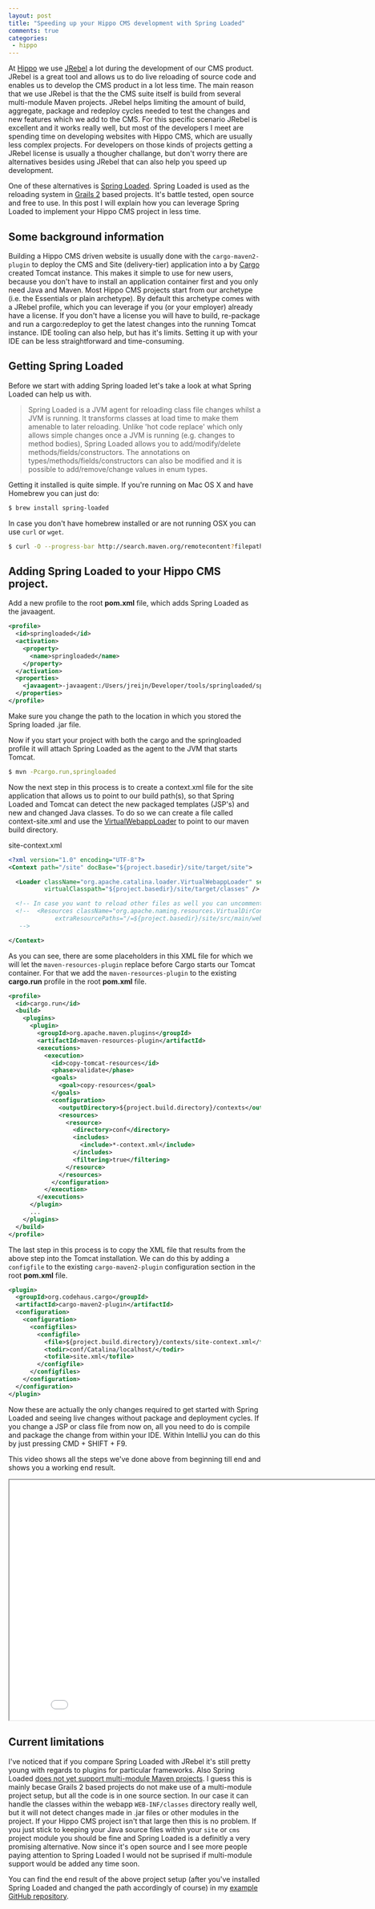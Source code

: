 ```yaml
---
layout: post
title: "Speeding up your Hippo CMS development with Spring Loaded"
comments: true
categories:
 - hippo
---
```


At [Hippo](http://www.onehippo.com) we use [JRebel](http://zeroturnaround.com/software/jrebel/) a lot during the development of our CMS product. JRebel is a great tool and allows us to do live reloading of source code and enables us to develop the CMS product in a lot less time. The main reason that we use JRebel is that the the CMS suite itself is build from several multi-module Maven projects. JRebel helps limiting the amount of build, aggregate, package and redeploy cycles needed to test the changes and new features which we add to the CMS. For this specific scenario JRebel is excellent and it works really well, but most of the developers I meet are spending time on developing websites with Hippo CMS, which are usually less complex projects. For developers on those kinds of projects getting a JRebel license is usually a thougher challange, but don't worry there are alternatives besides using JRebel that can also help you speed up development.

One of these alternatives is [Spring Loaded](https://github.com/spring-projects/spring-loaded). Spring Loaded is used as the reloading system in [Grails 2](https://grails.org/) based projects. It's battle tested, open source and free to use. In this post I will explain how you can leverage Spring Loaded to implement your Hippo CMS project in less time.

## Some background information

Building a Hippo CMS driven website is usually done with the ``cargo-maven2-plugin`` to deploy the CMS and Site (delivery-tier) application into a by [Cargo](http://cargo.codehaus.org/Home) created Tomcat instance. This makes it simple to use for new users, because you don't have to install an application container first and you only need Java and Maven. Most Hippo CMS projects start from our archetype (i.e. the Essentials or plain archetype). By default this archetype comes with a JRebel profile, which you can leverage if you (or your employer) already have a license. If you don't have a license you will have to build, re-package and run a cargo:redeploy to get the latest changes into the running Tomcat instance. IDE tooling can also help, but has it's limits. Setting it up with your IDE can be less straightforward and time-consuming.

## Getting Spring Loaded

Before we start with adding Spring loaded let's take a look at what Spring Loaded can help us with.

> Spring Loaded is a JVM agent for reloading class file changes whilst a JVM is running. It transforms classes at load time to make them amenable to later reloading. Unlike 'hot code replace' which only allows simple changes once a JVM is running (e.g. changes to method bodies), Spring Loaded allows you to add/modify/delete methods/fields/constructors. The annotations on types/methods/fields/constructors can also be modified and it is possible to add/remove/change values in enum types.

Getting it installed is quite simple. If you're running on Mac OS X and have Homebrew you can just do:

``` bash
$ brew install spring-loaded
```
In case you don't have homebrew installed or are not running OSX you can use ``curl`` or ``wget``.

``` bash
$ curl -O --progress-bar http://search.maven.org/remotecontent?filepath=org/springframework/springloaded/1.2.0.RELEASE/springloaded-1.2.0.RELEASE.jar
```

## Adding Spring Loaded to your Hippo CMS project.

Add a new profile to the root **pom.xml** file, which adds Spring Loaded as the javaagent.

``` xml
<profile>
  <id>springloaded</id>
  <activation>
    <property>
      <name>springloaded</name>
    </property>
  </activation>
  <properties>
    <javaagent>-javaagent:/Users/jreijn/Developer/tools/springloaded/springloaded-1.2.0.RELEASE.jar</javaagent>
  </properties>
</profile>
```

Make sure you change the path to the location in which you stored the Spring loaded .jar file.

Now if you start your project with both the cargo and the springloaded profile it will attach Spring Loaded as the agent to the JVM that starts Tomcat.

``` bash
$ mvn -Pcargo.run,springloaded
```

Now the next step in this process is to create a context.xml file for the site application that allows us to point to our build path(s), so that Spring Loaded and Tomcat can detect the new packaged templates (JSP's) and new and changed Java classes. To do so we can create a file called context-site.xml and use the [VirtualWebappLoader](http://tomcat.apache.org/tomcat-7.0-doc/config/loader.html) to point to our maven build directory.

site-context.xml

``` xml
<?xml version="1.0" encoding="UTF-8"?>
<Context path="/site" docBase="${project.basedir}/site/target/site">

  <Loader className="org.apache.catalina.loader.VirtualWebappLoader" searchVirtualFirst="true"
          virtualClasspath="${project.basedir}/site/target/classes" />

  <!-- In case you want to reload other files as well you can uncomment the following section -->
  <!--  <Resources className="org.apache.naming.resources.VirtualDirContext"
             extraResourcePaths="/=${project.basedir}/site/src/main/webapp" />
   -->

</Context>
```

As you can see, there are some placeholders in this XML file for which we will let the ``maven-resources-plugin`` replace before Cargo starts our Tomcat container. For that we add the ``maven-resources-plugin`` to the existing **cargo.run** profile in the root **pom.xml** file.

``` xml
<profile>
  <id>cargo.run</id>
  <build>
    <plugins>
      <plugin>
        <groupId>org.apache.maven.plugins</groupId>
        <artifactId>maven-resources-plugin</artifactId>
        <executions>
          <execution>
            <id>copy-tomcat-resources</id>
            <phase>validate</phase>
            <goals>
              <goal>copy-resources</goal>
            </goals>
            <configuration>
              <outputDirectory>${project.build.directory}/contexts</outputDirectory>
              <resources>
                <resource>
                  <directory>conf</directory>
                  <includes>
                    <include>*-context.xml</include>
                  </includes>
                  <filtering>true</filtering>
                </resource>
              </resources>
            </configuration>
          </execution>
        </executions>
      </plugin>
      ...
    </plugins>
  </build>
</profile>
```

The last step in this process is to copy the XML file that results from the above step into the Tomcat installation. We can do this by adding a ``configfile`` to the existing ``cargo-maven2-plugin`` configuration section in the root **pom.xml** file.

``` xml
<plugin>
  <groupId>org.codehaus.cargo</groupId>
  <artifactId>cargo-maven2-plugin</artifactId>
  <configuration>
    <configuration>
      <configfiles>
        <configfile>
          <file>${project.build.directory}/contexts/site-context.xml</file>
          <todir>conf/Catalina/localhost/</todir>
          <tofile>site.xml</tofile>
        </configfile>
      </configfiles>
    </configuration>
  </configuration>
</plugin>
```

Now these are actually the only changes required to get started with Spring Loaded and seeing live changes without package and deployment cycles. If you change a JSP or class file from now on, all you need to do is compile and package the change from within your IDE. Within IntelliJ you can do this by just pressing CMD + SHIFT + F9.

This video shows all the steps we've done above from beginning till end and shows you a working end result.

<iframe width="853" height="480" src="//www.youtube.com/embed/VBwxFzbjdKo" allowfullscreen></iframe>

## Current limitations

I've noticed that if you compare Spring Loaded with JRebel it's still pretty young with regards to plugins for particular frameworks. Also Spring Loaded [does not yet support multi-module Maven projects](https://github.com/spring-projects/spring-loaded/issues/70). I guess this is mainly becase Grails 2 based projects do not make use of a multi-module project setup, but all the code is in one source section. In our case it can handle the classes within the webapp ``WEB-INF/classes`` directory really well, but it will not detect changes made in .jar files or other modules in the project. If your Hippo CMS project isn't that large then this is no problem. If you just stick to keeping your Java source files within your ``site`` or ``cms`` project module you should be fine and Spring Loaded is a definitly a very promising alternative. Now since it's open source and I see more people paying attention to Spring Loaded I would not be suprised if multi-module support would be added any time soon.

You can find the end result of the above project setup (after you've installed Spring Loaded and changed the path accordingly of course) in my [example GitHub repository](https://github.com/jreijn/hippocms-spring-loaded).
